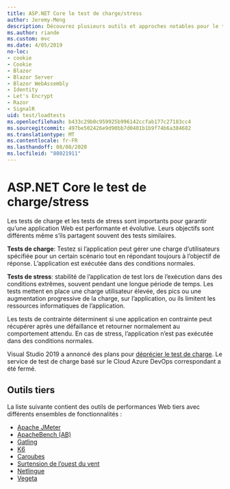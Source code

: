 ```yaml
---
title: ASP.NET Core le test de charge/stress
author: Jeremy-Meng
description: Découvrez plusieurs outils et approches notables pour le test de charge et les tests de stress ASP.NET Core les applications.
ms.author: riande
ms.custom: mvc
ms.date: 4/05/2019
no-loc:
- cookie
- Cookie
- Blazor
- Blazor Server
- Blazor WebAssembly
- Identity
- Let's Encrypt
- Razor
- SignalR
uid: test/loadtests
ms.openlocfilehash: b433c29b0c959925b996142ccfab177c27183cc4
ms.sourcegitcommit: 497be502426e9d90bb7d0401b1b9f74b6a384682
ms.translationtype: MT
ms.contentlocale: fr-FR
ms.lasthandoff: 08/08/2020
ms.locfileid: "88021911"
---
```

# <a name="aspnet-core-loadstress-testing"></a>ASP.NET Core le test de charge/stress

Les tests de charge et les tests de stress sont importants pour garantir qu’une application Web est performante et évolutive. Leurs objectifs sont différents même s’ils partagent souvent des tests similaires.

**Tests de charge**: Testez si l’application peut gérer une charge d’utilisateurs spécifiée pour un certain scénario tout en répondant toujours à l’objectif de réponse. L’application est exécutée dans des conditions normales.

**Tests de stress**: stabilité de l’application de test lors de l’exécution dans des conditions extrêmes, souvent pendant une longue période de temps. Les tests mettent en place une charge utilisateur élevée, des pics ou une augmentation progressive de la charge, sur l’application, ou ils limitent les ressources informatiques de l’application.

Les tests de contrainte déterminent si une application en contrainte peut récupérer après une défaillance et retourner normalement au comportement attendu. En cas de stress, l’application n’est pas exécutée dans des conditions normales.

Visual Studio 2019 a annoncé des plans pour [déprécier le test de charge](https://devblogs.microsoft.com/devops/cloud-based-load-testing-service-eol/). Le service de test de charge basé sur le Cloud Azure DevOps correspondant a été fermé.

## <a name="third-party-tools"></a>Outils tiers

La liste suivante contient des outils de performances Web tiers avec différents ensembles de fonctionnalités :

* [Apache JMeter](https://jmeter.apache.org/)
* [ApacheBench (AB)](https://httpd.apache.org/docs/2.4/programs/ab.html)
* [Gatling](https://gatling.io/)
* [K6](https://k6.io)
* [Caroubes](https://locust.io/)
* [Surtension de l’ouest du vent](https://websurge.west-wind.com/)
* [Netlingue](https://github.com/hallatore/Netling)
* [Vegeta](https://github.com/tsenart/vegeta)